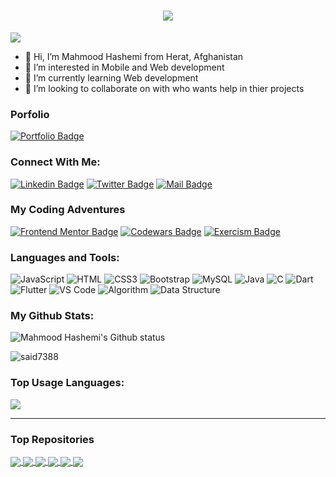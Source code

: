 <h1 align="center">
  <a href="https://git.io/typing-svg">
    <img src="https://readme-typing-svg.herokuapp.com/?lines=Hello,+There!+👋;This+is+Shah+Mahmood....;Nice+to+meet+you!&center=true&size=30">
  </a>
</h1>


![](https://komarev.com/ghpvc/?username=MahmoodHashem&color=brightgreen)


- 👋 Hi, I’m Mahmood Hashemi from Herat, Afghanistan
- 👀 I’m interested in Mobile and Web development 
- 🌱 I’m currently learning Web development
- 💞️ I’m looking to collaborate on with who wants help in thier projects

### Porfolio
  [![Portfolio Badge](https://img.shields.io/badge/Portfolio-Blue?style=for-the-badge)](https://mahmood-hashemi.netlify.app/)

### Connect With Me:

[![Linkedin Badge](https://img.shields.io/badge/LinkedIn-0077B5?style=for-the-badge&logo=linkedin&logoColor=white)](https://www.linkedin.com/in/shah-mahmood-hashemi-55172a276/) 
[![Twitter Badge](https://img.shields.io/badge/Twitter-1DA1F2?style=for-the-badge&logo=twitter&logoColor=white)](https://twitter.com/Mahmood18999963)
[![Mail Badge](https://img.shields.io/badge/Gmail-D14836?style=for-the-badge&logo=gmail&logoColor=white)](mailto:shmahmoodham143@gmail.com)



### My Coding Adventures

[![Frontend Mentor Badge](https://img.shields.io/badge/Frontend_Mentor-141620?style=for-the-badge&logo=frontendmentor&logoColor=white)](https://www.frontendmentor.io/profile/MahmoodHashem)
[![Codewars Badge](https://img.shields.io/badge/Codewars-B1361E?style=for-the-badge&logo=codewars&logoColor=white)](https://www.codewars.com/users/MahmoodHashem)
[![Exercism Badge](https://img.shields.io/badge/Exercism-000000?style=for-the-badge&logo=exercism&logoColor=white)](https://exercism.org/profiles/MahmoodHashem)


### Languages and Tools:

![JavaScript](https://img.shields.io/badge/JavaScript-F7DF1E?style=flat-square&logo=javascript&logoColor=black)
![HTML](https://img.shields.io/badge/HTML5-E34F26?style=flat-square&logo=html5&logoColor=white)
![CSS3](https://img.shields.io/badge/CSS3-1572B6?style=flat-square&logo=css3&logoColor=white)
![Bootstrap](https://img.shields.io/badge/Bootstrap-563D7C?style=flat-square&logo=bootstrap&logoColor=white)
![MySQL](https://img.shields.io/badge/MySQL-005C84?style=flat-square&logo=mysql&logoColor=white)
![Java](https://img.shields.io/badge/Java-007396?style=flat-square&logo=java&logoColor=white)
![C](https://img.shields.io/badge/C-00599C?style=flat-square&logo=c&logoColor=white)
![Dart](https://img.shields.io/badge/Dart-0175C2?style=flat-square&logo=dart&logoColor=white)
![Flutter](https://img.shields.io/badge/Flutter-02569B?style=flat-square&logo=flutter&logoColor=white)
![VS Code](https://img.shields.io/badge/VisualStudio-2C2B30?style=flastic&logo=VisualStudioCode&logoColor=007ACC)
![Algorithm](https://img.shields.io/badge/Algorithm-FFA116?style=flat-square&logo=algorithm&logoColor=black)
![Data Structure](https://img.shields.io/badge/Data_Structure-FFA116?style=flat-square&logo=data-structure&logoColor=black)



### My Github Stats:

<p>
  <img align="center" src="https://github-readme-stats.vercel.app/api?username=MahmoodHashem&show_icons=true&include_all_commits=true&theme=algolia&hide_border=true" alt="Mahmood Hashemi's Github status" />
</p>
<p>
  <img align="center" src="https://github-readme-streak-stats.herokuapp.com/?user=MahmoodHashem&theme=algolia" alt="said7388" />
</p>


### Top Usage Languages:

<img align="center" src="https://github-readme-stats.vercel.app/api/top-langs/?username=MahmoodHashem&layout=compact&theme=algolia&hide_border=true&&langs_count=10" />

---

### Top Repositories


<a href="hhttps://github.com/MahmoodHashem/Mentor-Challanges">
  <img align="center" src="https://github-readme-stats.vercel.app/api/pin/?username=MahmoodHashem&repo=Mentor-Challanges&theme=algolia" />
</a>
<a href="https://github.com/MahmoodHashem/JavaScript-Projects">
  <img align="center" src="https://github-readme-stats.vercel.app/api/pin/?username=MahmoodHashem&repo=JavaScript-Projects&theme=algolia" />
</a>
<a href="https://github.com/MahmoodHashem/Leetcode">
  <img align="center" src="https://github-readme-stats.vercel.app/api/pin/?username=MahmoodHashem&repo=Leetcode&theme=algolia" />
</a>
<a href="https://github.com/MahmoodHashem/The_Odin_Projects">
  <img align="center" src="https://github-readme-stats.vercel.app/api/pin/?username=MahmoodHashem&repo=The_Odin_Projects&theme=algolia" />
</a>
<a href="https://github.com/MahmoodHashem/100devs">
  <img align="center" src="https://github-readme-stats.vercel.app/api/pin/?username=MahmoodHashem&repo=100devs&theme=algolia" />
</a>
<a href="https://github.com/MahmoodHashem/Exercism">
  <img align="center" src="https://github-readme-stats.vercel.app/api/pin/?username=MahmoodHashem&repo=Exercism&theme=algolia" />
</a>


<!--START_SECTION:waka-->
<!--END_SECTION:waka-->


<!---
MahmoodHashem/MahmoodHashem is a ✨ special ✨ repository because its `README.md` (this file) appears on your GitHub profile.
You can click the Preview link to take a look at your changes.
--->
